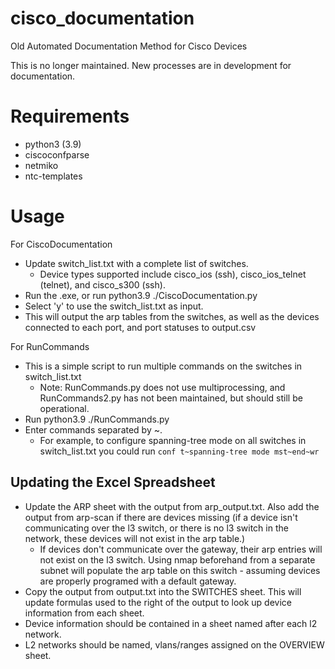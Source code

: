 # cisco_documentation

Old Automated Documentation Method for Cisco Devices

This is no longer maintained. New processes are in development for documentation.

# Requirements

- python3 (3.9)
- ciscoconfparse
- netmiko
- ntc-templates

# Usage

For CiscoDocumentation

- Update switch_list.txt with a complete list of switches.
  - Device types supported include cisco_ios (ssh), cisco_ios_telnet (telnet), and cisco_s300 (ssh).
- Run the .exe, or run python3.9 ./CiscoDocumentation.py
- Select 'y' to use the switch_list.txt as input.
- This will output the arp tables from the switches, as well as the devices connected to each port, and port statuses to output.csv

For RunCommands

- This is a simple script to run multiple commands on the switches in switch_list.txt
  - Note: RunCommands.py does not use multiprocessing, and RunCommands2.py has not been maintained, but should still be operational.
- Run python3.9 ./RunCommands.py
- Enter commands separated by ~.
  - For example, to configure spanning-tree mode on all switches in switch_list.txt you could run `conf t~spanning-tree mode mst~end~wr`
    
## Updating the Excel Spreadsheet

- Update the ARP sheet with the output from arp_output.txt. Also add the output from arp-scan if there are devices missing (if a device isn't communicating over the l3 switch, or there is no l3 switch in the network, these devices will not exist in the arp table.)
  - If devices don't communicate over the gateway, their arp entries will not exist on the l3 switch. Using nmap beforehand from a separate subnet will populate the arp table on this switch - assuming devices are properly programed with a default gateway.
- Copy the output from output.txt into the SWITCHES sheet. This will update formulas used to the right of the output to look up device information from each sheet.
- Device information should be contained in a sheet named after each l2 network. 
- L2 networks should be named, vlans/ranges assigned on the OVERVIEW sheet.

